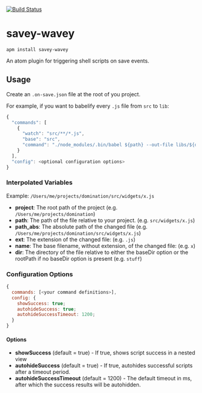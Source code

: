 [![Build Status](https://travis-ci.org/darthtrevino/savey-wavey.svg?branch=master)](https://travis-ci.org/darthtrevino/savey-wavey)

# savey-wavey

`apm install savey-wavey`

An atom plugin for triggering shell scripts on save events.

## Usage
Create an `.on-save.json` file at the root of you project.

For example, if you want to babelify every `.js` file from `src` to `lib`:

```javascript
{
  "commands": [
    {
      "watch": "src/**/*.js",
      "base": "src",
      "command": "./node_modules/.bin/babel ${path} --out-file libs/${dir}/${name}.js"
    }
  ],
  "config": <optional configuration options>
}
```

### Interpolated Variables
Example: `/Users/me/projects/domination/src/widgets/x.js`

* **project**: The root path of the project (e.g. `/Users/me/projects/domination`)
* **path**: The path of the file relative to your project. (e.g. `src/widgets/x.js`)
* **path_abs**: The absolute path of the changed file (e.g. `/Users/me/projects/domination/src/widgets/x.js`)
* **ext**: The extension of the changed file: (e.g. `.js`)
* **name**: The base filename, without extension, of the changed file: (e.g. `x`)
* **dir**: The directory of the file relative to either the baseDir option or the rootPath if no baseDir option is present (e.g. `stuff`)

### Configuration Options
```javascript
{
  commands: [<your command definitions>],
  config: {
    showSuccess: true;
    autohideSuccess: true;
    autohideSuccessTimeout: 1200;
  }
}
```
#### Options
* **showSuccess** (default = true) - If true, shows script success in a nested view
* **autohideSuccess** (default = true) - If true, autohides successful scripts after a timeout period.
* **autohideSuccessTimeout** (default = 1200) - The default timeout in ms, after which the success results will be autohidden.
